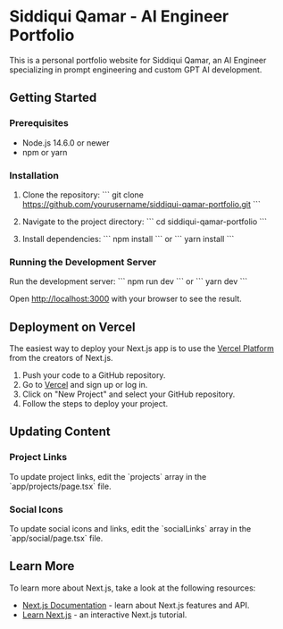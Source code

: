 # Siddiqui Qamar - AI Engineer Portfolio

This is a personal portfolio website for Siddiqui Qamar, an AI Engineer specializing in prompt engineering and custom GPT AI development.

## Getting Started

### Prerequisites

- Node.js 14.6.0 or newer
- npm or yarn

### Installation

1. Clone the repository:
   \`\`\`
   git clone https://github.com/yourusername/siddiqui-qamar-portfolio.git
   \`\`\`

2. Navigate to the project directory:
   \`\`\`
   cd siddiqui-qamar-portfolio
   \`\`\`

3. Install dependencies:
   \`\`\`
   npm install
   \`\`\`
   or
   \`\`\`
   yarn install
   \`\`\`

### Running the Development Server

Run the development server:
\`\`\`
npm run dev
\`\`\`
or
\`\`\`
yarn dev
\`\`\`

Open [http://localhost:3000](http://localhost:3000) with your browser to see the result.

## Deployment on Vercel

The easiest way to deploy your Next.js app is to use the [Vercel Platform](https://vercel.com/new?utm_medium=default-template&filter=next.js&utm_source=create-next-app&utm_campaign=create-next-app-readme) from the creators of Next.js.

1. Push your code to a GitHub repository.
2. Go to [Vercel](https://vercel.com) and sign up or log in.
3. Click on "New Project" and select your GitHub repository.
4. Follow the steps to deploy your project.

## Updating Content

### Project Links

To update project links, edit the \`projects\` array in the \`app/projects/page.tsx\` file.

### Social Icons

To update social icons and links, edit the \`socialLinks\` array in the \`app/social/page.tsx\` file.

## Learn More

To learn more about Next.js, take a look at the following resources:

- [Next.js Documentation](https://nextjs.org/docs) - learn about Next.js features and API.
- [Learn Next.js](https://nextjs.org/learn) - an interactive Next.js tutorial.

